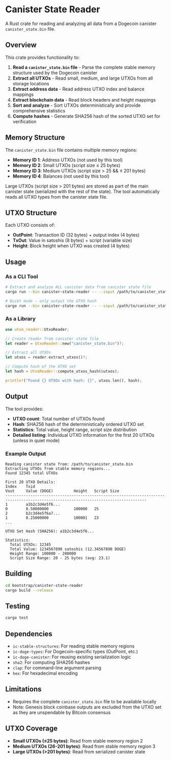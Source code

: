 # Canister State Reader

A Rust crate for reading and analyzing all data from a Dogecoin canister `canister_state.bin` file.

## Overview

This crate provides functionality to:

1. **Read a `canister_state.bin` file** - Parse the complete stable memory structure used by the Dogecoin canister
2. **Extract all UTXOs** - Read small, medium, and large UTXOs from all storage locations
3. **Extract address data** - Read address UTXO index and balance mappings
4. **Extract blockchain data** - Read block headers and height mappings
5. **Sort and analyze** - Sort UTXOs deterministically and provide comprehensive statistics
6. **Compute hashes** - Generate SHA256 hash of the sorted UTXO set for verification

## Memory Structure

The `canister_state.bin` file contains multiple memory regions:

- **Memory ID 1**: Address UTXOs (not used by this tool)
- **Memory ID 2**: Small UTXOs (script size ≤ 25 bytes) 
- **Memory ID 3**: Medium UTXOs (script size > 25 && ≤ 201 bytes)
- **Memory ID 4**: Balances (not used by this tool)

Large UTXOs (script size > 201 bytes) are stored as part of the main canister state (serialized with the rest of the state). The tool automatically reads all UTXO types from the canister state file.

## UTXO Structure

Each UTXO consists of:
- **OutPoint**: Transaction ID (32 bytes) + output index (4 bytes) 
- **TxOut**: Value in satoshis (8 bytes) + script (variable size)
- **Height**: Block height when UTXO was created (4 bytes)

## Usage

### As a CLI Tool

```bash
# Extract and analyze ALL canister data from canister state file
cargo run --bin canister-state-reader -- --input /path/to/canister_state.bin

# Quiet mode - only output the UTXO hash
cargo run --bin canister-state-reader -- --input /path/to/canister_state.bin --quiet
```

### As a Library

```rust
use utxo_reader::UtxoReader;

// Create reader from canister state file
let reader = UtxoReader::new("canister_state.bin")?;

// Extract all UTXOs
let utxos = reader.extract_utxos()?;

// Compute hash of the UTXO set
let hash = UtxoReader::compute_utxos_hash(&utxos);

println!("Found {} UTXOs with hash: {}", utxos.len(), hash);
```

## Output

The tool provides:

- **UTXO count**: Total number of UTXOs found
- **Hash**: SHA256 hash of the deterministically ordered UTXO set
- **Statistics**: Total value, height range, script size distribution
- **Detailed listing**: Individual UTXO information for the first 20 UTXOs (unless in quiet mode)

### Example Output

```
Reading canister state from: /path/to/canister_state.bin
Extracting UTXOs from stable memory regions...
Found 12345 total UTXOs

First 20 UTXO Details:
Index    Txid                                                             Vout     Value (DOGE)         Height   Script Size
------------------------------------------------------------------------------------------------------------------------------------
1        a1b2c3d4e5f6...                                                  0        0.50000000           100000   25
2        b2c3d4e5f6a7...                                                  1        0.25000000           100001   23
...

UTXO Set Hash (SHA256): a1b2c3d4e5f6...

Statistics:
  Total UTXOs: 12345
  Total Value: 1234567890 satoshis (12.34567890 DOGE)
  Height Range: 100000 - 200000
  Script Size Range: 20 - 25 bytes (avg: 23.1)
```

## Building

```bash
cd bootstrap/canister-state-reader
cargo build --release
```

## Testing

```bash
cargo test
```

## Dependencies

- `ic-stable-structures`: For reading stable memory regions
- `ic-doge-types`: For Dogecoin-specific types (OutPoint, etc.)
- `ic-doge-canister`: For reusing existing serialization logic
- `sha2`: For computing SHA256 hashes
- `clap`: For command-line argument parsing
- `hex`: For hexadecimal encoding

## Limitations

- Requires the complete `canister_state.bin` file to be available locally
- Note: Genesis block coinbase outputs are excluded from the UTXO set as they are unspendable by Bitcoin consensus

## UTXO Coverage

- **Small UTXOs (≤25 bytes)**: Read from stable memory region 2
- **Medium UTXOs (26-201 bytes)**: Read from stable memory region 3  
- **Large UTXOs (>201 bytes)**: Read from serialized canister state
